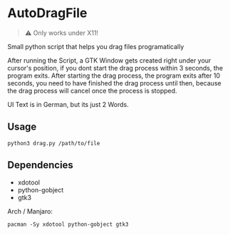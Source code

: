 # AutoDragFile

> :warning: Only works under X11!

Small python script that helps you drag files programatically

After running the Script, a GTK Window gets created right under your cursor's position,
if you dont start the drag process within 3 seconds, the program exits.
After starting the drag process, the program exits after 10 seconds,
you need to have finished the drag process until then, because the drag process will cancel
once the process is stopped.

UI Text is in German, but its just 2 Words.

## Usage
```
python3 drag.py /path/to/file
```

## Dependencies
* xdotool
* python-gobject
* gtk3

Arch / Manjaro:
```
pacman -Sy xdotool python-gobject gtk3
```
